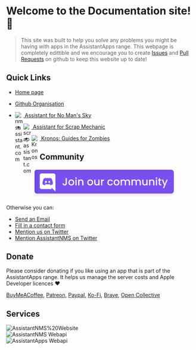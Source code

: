 <div id="content"></div>

# Welcome to the Documentation site! 🎉

> This site was built to help you solve any problems you might be having with apps in the AssistantApps range. This webpage is completely edittible and we encourage you to create [Issues][docsIssues] and [Pull Requests][docsPullRequests] on github to keep this website up to date! 

## Quick Links

- [Home page][homePage]
- [Github Organisation][githubOrg]


- [<img align="left" alt="nmsassistant.com" width="22px" src="https://cdn.assistantapps.com/icon/assistantNMS.png" />&nbsp;Assistant for No Man's Sky][assistantnms]
- [<img align="left" alt="scrapassistant.com" width="22px" src="https://cdn.assistantapps.com/icon/assistantSMS.png" />&nbsp;Assistant for Scrap Mechanic][assistantsms]
- [<img align="left" alt="Kronos" width="22px" src="https://cdn.assistantapps.com/icon/kronos.jpg" />&nbsp;Kronos: Guides for Zombies][assistantKronos]


## Community

[![discord](assets/img/joinDiscord.svg)][discord]

Otherwise you can: 
- [Send an Email][email]
- [Fill in a contact form][contactForm]
- [Mention us on Twitter][twitter]
- [Mention AssistantNMS on Twitter][assistantNMSTwitter]


## Donate

Please consider donating if you like using an app that is part of the AssistantApps range. It helps us manage the server costs and Apple Developer licences :heart:

[BuyMeACoffee][buyMeACoffee], 
[Patreon][patreon], 
[Paypal][paypal], 
[Ko-Fi][kofi], 
[Brave][brave], 
[Open Collective][openCollective]


## Services

<img src="https://img.shields.io/website?down_message=offline&label=AssistantNMS%20Website&style=for-the-badge&up_message=online&url=https%3A%2F%2Fnmsassistant.com" alt="AssistantNMS%20Website" />
<br />
<img src="https://img.shields.io/website?down_message=offline&label=AssistantNMS%20WebApi&style=for-the-badge&up_message=online&url=https%3A%2F%2Fapi.nmsassistant.com" alt="AssistantNMS Webapi" />
<br />
<img src="https://img.shields.io/website?down_message=offline&label=AssistantApps%20WebApi&style=for-the-badge&up_message=online&url=https%3A%2F%2Fapi.assistantapps.com" alt="AssistantApps Webapi" />

<!-- Links used in the page -->

<!-- Main -->
[homePage]: https://assistantapps.com?ref=AssistantAppsDocs
[githubOrg]: https://github.com/AssistantApps?ref=AssistantAppsDocs
[assistantKronos]: https://play.google.com/store/apps/details?id=companion.kronosflutter&ref=AssistantAppsDocs
[assistantnms]: https://nmsassistant.com?ref=AssistantAppsDocs
[assistantsms]: https://scrapassistant.com?ref=AssistantAppsDocs
[docsIssues]: https://github.com/AssistantApps/Documentation/issues?ref=AssistantAppsDocs
[docsPullRequests]: https://github.com/AssistantApps/Documentation/pulls?ref=AssistantAppsDocs

<!-- Donation links -->
[buyMeACoffee]: https://www.buymeacoffee.com/kurt?ref=AssistantAppsDocs
[patreon]: https://www.patreon.com/AssistantNMS?ref=AssistantAppsDocs
[paypal]: https://paypal.me/KurtLourens?ref=AssistantAppsDocs
[kofi]: https://ko-fi.com/AssistantNMS?ref=AssistantAppsDocs
[brave]: https://brave.com/nms136?ref=AssistantAppsDocs
[openCollective]: https://opencollective.com/assistantnms?ref=AssistantAppsDocs

<!-- Other -->
[discord]: https://assistantapps.com/discord?ref=AssistantAppsDocs
[contactForm]: https://assistantapps.com/#footer
[email]: mailto:support@assistantapps.com?ref=AssistantAppsDocs
[kurt]: https://kurtlourens.com?ref=assistantAppsDocs
[assistantNMSTwitter]: https://twitter.com/AssistantNMS?ref=AssistantAppsDocs
[twitter]: https://twitter.com/AssistantApps?ref=AssistantAppsDocs